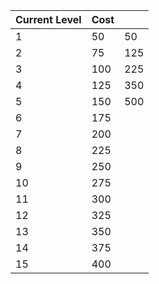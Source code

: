 | Current Level | Cost |     |
| ------------- | ---- | --- |
| 1             | 50   | 50  |
| 2             | 75   | 125 |
| 3             | 100  | 225 |
| 4             | 125  | 350 |
| 5             | 150  | 500 |
| 6             | 175  |     |
| 7             | 200  |     |
| 8             | 225  |     |
| 9             | 250  |     |
| 10            | 275  |     |
| 11            | 300  |     |
| 12            | 325  |     |
| 13            | 350  |     |
| 14            | 375  |     |
| 15            | 400  |     |

